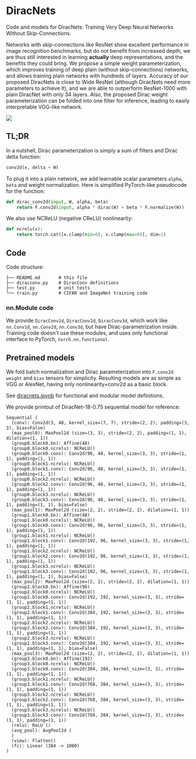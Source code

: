 DiracNets
=========

Code and models for DiracNets: Training Very Deep Neural Networks Without Skip-Connections.

Networks with skip-connections like ResNet show excellent performance in image recognition benchmarks, but do not benefit from increased depth, we are thus still interested in learning __actually__ deep representations, and the benefits they could bring. We propose a simple weight parameterization, which improves training of deep plain (without skip-connections) networks, and allows training plain networks with hundreds of layers. Accuracy of our proposed DiracNets is close to Wide ResNet (although DiracNets need more parameters to achieve it), and we are able to outperform ResNet-1000 with plain DiracNet with only 34 layers. Also, the proposed Dirac weight parameterization can be folded into one filter for inference, leading to easily interpretable VGG-like network.

<img src=http://imagine.enpc.fr/~zagoruys/delta-circles.svg>

## TL;DR

In a nutshell, Dirac parameterization is simply a sum of filters and Dirac delta function:

```python
conv2d(x, delta + W)
```

To plug it into a plain network, we add learnable scalar parameters `alpha`, `beta` and weight normalization.
Here is simplified PyTorch-like pseudocode for the function:

```python
def dirac_conv2d(input, W, alpha, beta)
    return F.conv2d(input, alpha * dirac(W) + beta * F.normalize(W))
```

We also use NCReLU (negative CReLU) nonlinearity:

```python
def ncrelu(x):
    return torch.cat([x.clamp(min=0), x.clamp(max=0)], dim=1)
```


## Code

Code structure:

```
├── README.md       # this file
├── diracconv.py    # DiracConv definitions
├── test.py         # unit tests
└── train.py        # CIFAR and ImageNet training code
```

### nn.Module code

We provide `DiracConv1d`, `DiracConv2d`, `DiracConv3d`, which work like `nn.Conv1d`, `nn.Conv2d`, `nn.Conv3d`, but have Dirac-parametrization inside.
Training code doesn't use these modules, and uses only functional interface to PyTorch, `torch.nn.functional`.


## Pretrained models

We fold batch normalization and Dirac parameterization into `F.conv2d` `weight` and `bias` tensors for simplicity. Resulting models are as simple as VGG or AlexNet, having only nonlinearity+conv2d as a basic block.

See [diracnets.ipynb](diracnets.ipynb) for functional and modular model definitions.

We provide printout of DiracNet-18-0.75 sequential model for reference:

```
Sequential (
  (conv): Conv2d(3, 48, kernel_size=(7, 7), stride=(2, 2), padding=(3, 3), bias=False)
  (max_pool0): MaxPool2d (size=(3, 3), stride=(2, 2), padding=(1, 1), dilation=(1, 1))
  (group0.block0.bn): Affine(48)
  (group0.block0.ncrelu): NCReLU()
  (group0.block0.conv): Conv2d(96, 48, kernel_size=(3, 3), stride=(1, 1), padding=(1, 1))
  (group0.block1.ncrelu): NCReLU()
  (group0.block1.conv): Conv2d(96, 48, kernel_size=(3, 3), stride=(1, 1), padding=(1, 1))
  (group0.block2.ncrelu): NCReLU()
  (group0.block2.conv): Conv2d(96, 48, kernel_size=(3, 3), stride=(1, 1), padding=(1, 1))
  (group0.block3.ncrelu): NCReLU()
  (group0.block3.conv): Conv2d(96, 48, kernel_size=(3, 3), stride=(1, 1), padding=(1, 1), bias=False)
  (max_pool1): MaxPool2d (size=(2, 2), stride=(2, 2), dilation=(1, 1))
  (group1.block0.bn): Affine(48)
  (group1.block0.ncrelu): NCReLU()
  (group1.block0.conv): Conv2d(96, 96, kernel_size=(3, 3), stride=(1, 1), padding=(1, 1))
  (group1.block1.ncrelu): NCReLU()
  (group1.block1.conv): Conv2d(192, 96, kernel_size=(3, 3), stride=(1, 1), padding=(1, 1))
  (group1.block2.ncrelu): NCReLU()
  (group1.block2.conv): Conv2d(192, 96, kernel_size=(3, 3), stride=(1, 1), padding=(1, 1))
  (group1.block3.ncrelu): NCReLU()
  (group1.block3.conv): Conv2d(192, 96, kernel_size=(3, 3), stride=(1, 1), padding=(1, 1), bias=False)
  (max_pool2): MaxPool2d (size=(2, 2), stride=(2, 2), dilation=(1, 1))
  (group2.block0.bn): Affine(96)
  (group2.block0.ncrelu): NCReLU()
  (group2.block0.conv): Conv2d(192, 192, kernel_size=(3, 3), stride=(1, 1), padding=(1, 1))
  (group2.block1.ncrelu): NCReLU()
  (group2.block1.conv): Conv2d(384, 192, kernel_size=(3, 3), stride=(1, 1), padding=(1, 1))
  (group2.block2.ncrelu): NCReLU()
  (group2.block2.conv): Conv2d(384, 192, kernel_size=(3, 3), stride=(1, 1), padding=(1, 1))
  (group2.block3.ncrelu): NCReLU()
  (group2.block3.conv): Conv2d(384, 192, kernel_size=(3, 3), stride=(1, 1), padding=(1, 1), bias=False)
  (max_pool3): MaxPool2d (size=(2, 2), stride=(2, 2), dilation=(1, 1))
  (group3.block0.bn): Affine(192)
  (group3.block0.ncrelu): NCReLU()
  (group3.block0.conv): Conv2d(384, 384, kernel_size=(3, 3), stride=(1, 1), padding=(1, 1))
  (group3.block1.ncrelu): NCReLU()
  (group3.block1.conv): Conv2d(768, 384, kernel_size=(3, 3), stride=(1, 1), padding=(1, 1))
  (group3.block2.ncrelu): NCReLU()
  (group3.block2.conv): Conv2d(768, 384, kernel_size=(3, 3), stride=(1, 1), padding=(1, 1))
  (group3.block3.ncrelu): NCReLU()
  (group3.block3.conv): Conv2d(768, 384, kernel_size=(3, 3), stride=(1, 1), padding=(1, 1))
  (relu): ReLU ()
  (avg_pool): AvgPool2d (
  )
  (view): Flatten()
  (fc): Linear (384 -> 1000)
)
```
